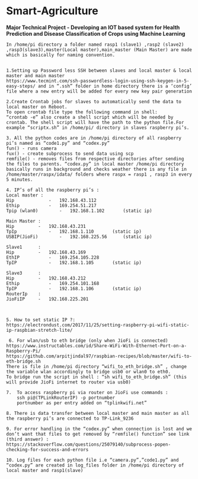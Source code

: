 # Smart-Agriculture
**Major Technical Project - Developing an IOT based system for Health Prediction and Disease Classification of Crops using Machine Learning** <br/>

	In /home/pi directory a folder named rasp1 (slave1) ,rasp2 (slave2) ,rasp3(slave3),master(Local master),main_master (Main Master) are made which is basically for naming convention. 


	1.Setting up Password less SSH between slaves and local master & local master and main master 
	https://www.tecmint.com/ssh-passwordless-login-using-ssh-keygen-in-5-easy-steps/ and in “.ssh” folder in home directory there is a ‘config’ file where a new entry will be added for every new key pair generation

	2.Create Crontab jobs for slaves to automatically send the data to local master on Reboot.
	To open crontab file type the following command in shell:
	“crontab -e” also create a shell script which will be needed by crontab. The shell script will have the path to the python file.For example “scriptx.sh” in /home/pi/ directory in slaves raspberry pi’s.

	3. All the python codes are in /home/pi directory of all raspberry pi’s named as “code1.py” and “codex.py” 
	fun() - runs camera 
	fux() - create subprocess to send data using scp 
	remfile() - removes files from respective directories after sending the files to parents. “codex.py” in local master /home/pi directory basically runs in background and checks weather there is any file in /home/master/raspx/idata/ folders where raspx = rasp1 , rasp3 in every 5 minutes. 
	
	4. IP’s of all the raspberry pi’s :
	Local master :
	Hip 			- 	192.168.43.112 
	Ethip 			-	169.254.51.217
	Tpip (wlan0)  		-	192.168.1.102		(static ip)

	Main Master :
	Hip			-	192.168.43.231
	TpIp			-	192.168.1.110		(static ip)   
	USBIP(JioFi)		-	192.168.225.56		(static ip)

	Slave1		:
	Hip			-	192.168.43.169
	EthIP			-	169.254.105.228
	TpIP			-	192.168.1.105		(static ip)

	Slave3		:
	Hip			-	192.168.43.212
	Ethip			-	169.254.101.168
	TpIP			-	192.168.1.106		(static ip)
	RouterIp	:
	JioFiIP		- 	192.168.225.201
				


	5. How to set static IP ?: https://electrondust.com/2017/11/25/setting-raspberry-pi-wifi-static-ip-raspbian-stretch-lite/ 
     
     6.	For wlan/usb to eth bridge (only when JioFi is connected)
	https://www.instructables.com/id/Share-WiFi-With-Ethernet-Port-on-a-Raspberry-Pi/  
	https://github.com/arpitjindal97/raspbian-recipes/blob/master/wifi-to-eth-bridge.sh 
	There is file in /home/pi directory “wifi_to_eth_bridge.sh” , change the variable wlan accordingly to bridge usb0 or wlan0 to eth0.
	To bridge run the script in shell : “sh wifi_to_eth_bridge.sh” (this will provide JioFi internet to router via usb0)   

    7.	To access raspberry pi via router on JioFi use commands : 
    	ssh pi@(TPLinkRouterIP) -p portnumber 
		portnumber as per entry added on “tplinkwifi.net”

    8. There is data transfer between local master and main master as all the raspberry pi’s are connected to TP-Link_9236

    9. For error handling in the “codex.py” when connection is lost and we don’t want that files to get removed by “remfile() function” see link (third answer) :
	https://stackoverflow.com/questions/25079140/subprocess-popen-checking-for-success-and-errors

	10. Log files for each python file i.e “camera.py”,”code1.py” and “codex.py” are created in log_files folder in /home/pi directory of local master and rasp1(slave)
